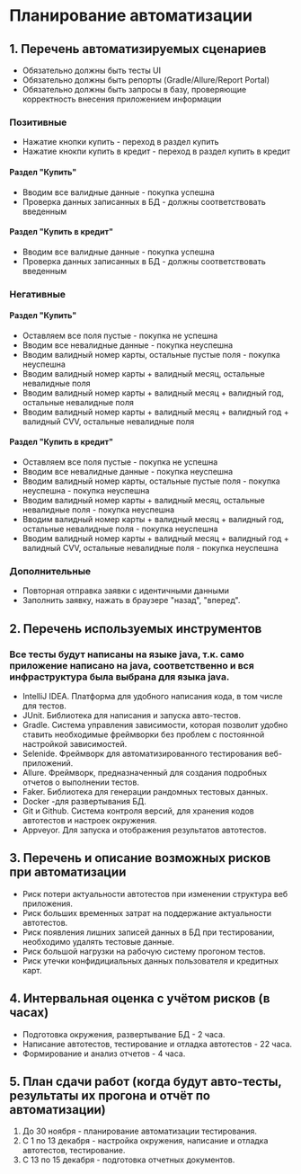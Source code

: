 # Планирование автоматизации

## 1. Перечень автоматизируемых сценариев

* Обязательно должны быть тесты UI
* Обязательно должны быть репорты (Gradle/Allure/Report Portal)
* Обязательно должны быть запросы в базу, проверяющие корректность внесения приложением информации

### Позитивные

* Нажатие кнопки купить - переход в раздел купить
* Нажатие кнокпи купить в кредит - переход в раздел купить в кредит

#### Раздел "Купить"
* Вводим все валидные данные - покупка успешна
* Проверка данных записанных в БД - должны соответствовать введенным

#### Раздел "Купить в кредит"
* Вводим все валидные данные - покупка успешна
* Проверка данных записанных в БД - должны соответствовать введенным

### Негативные
#### Раздел "Купить"
* Оставляем все поля пустые - покупка не успешна
* Вводим все невалидные данные - покупка неуспешна
* Вводим валидный номер карты, остальные пустые поля - покупка неуспешна
* Вводим валидный номер карты + валидный месяц, остальные невалидные поля
* Вводим валидный номер карты + валидный месяц + валидный год, остальные невалидные поля
* Вводим валидный номер карты + валидный месяц + валидный год + валидный CVV, остальные невалидные поля

#### Раздел "Купить в кредит"
* Оставляем все поля пустые - покупка не успешна
* Вводим все невалидные данные - покупка неуспешна
* Вводим валидный номер карты, остальные пустые поля - покупка неуспешна - покупка неуспешна
* Вводим валидный номер карты + валидный месяц, остальные невалидные поля - покупка неуспешна
* Вводим валидный номер карты + валидный месяц + валидный год, остальные невалидные поля - покупка неуспешна
* Вводим валидный номер карты + валидный месяц + валидный год + валидный CVV, остальные невалидные поля - покупка неуспешна

### Дополнительные
* Повторная отправка заявки с идентичными данными
* Заполнить заявку, нажать в браузере "назад", "вперед".

## 2. Перечень используемых инструментов
### Все тесты будут написаны на языке java, т.к. само приложение написано на java, соответственно и вся инфраструктура была выбрана для языка java.
* IntelliJ IDEA. Платформа для удобного написания кода, в том числе для тестов.
* JUnit. Библиотека для написания и запуска авто-тестов.
* Gradle. Система управления зависимости, которая позволит удобно ставить необходимые фреймворки без проблем с постоянной настройкой зависимостей.
* Selenide. Фреймворк для автоматизированного тестирования веб-приложений.
* Allure. Фреймворк, предназначенный для создания подробных отчетов о выполнении тестов.
* Faker. Библиотека для генерации рандомных тестовых данных.
* Docker -для развертывания БД.
* Git и Github. Система контроля версий, для хранения кодов автотестов и настроек окружения.
* Appveyor. Для запуска и отображения результатов автотестов.
 
## 3. Перечень и описание возможных рисков при автоматизации
* Риск потери актуальности автотестов при изменении структура веб приложения.
* Риск больших временных затрат на поддержание актуальности автотестов.
* Риск появления лишних записей данных в БД при тестировании, необходимо удалять тестовые данные.
* Риск большой нагрузки на рабочую систему прогоном тестов.
* Риск утечки конфидициальных данных пользователя и кредитных карт.

## 4. Интервальная оценка с учётом рисков (в часах)
* Подготовка окружения, развертывание БД - 2 часа.
* Написание автотестов, тестирование и отладка автотестов -  22 часа.
* Формирование и анализ отчетов - 4 часа. 
 
## 5. План сдачи работ (когда будут авто-тесты, результаты их прогона и отчёт по автоматизации)
1. До 30 ноября - планирование автоматизации тестирования.
1. С 1 по 13 декабря - настройка окружения, написание и отладка автотестов, тестирование.
1. C 13 по 15 декабря - подготовка отчетных документов.
